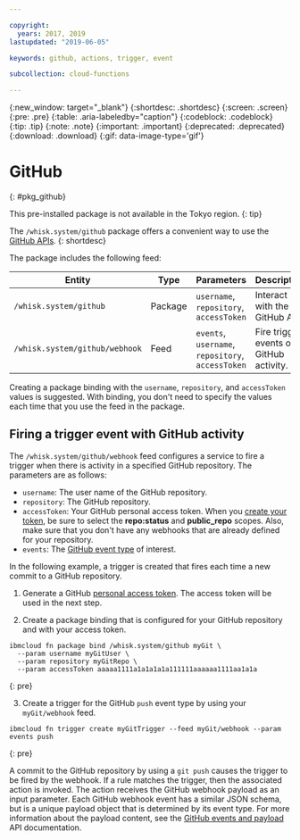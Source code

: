 ```yaml
---

copyright:
  years: 2017, 2019
lastupdated: "2019-06-05"

keywords: github, actions, trigger, event

subcollection: cloud-functions

---
```


{:new_window: target="_blank"}
{:shortdesc: .shortdesc}
{:screen: .screen}
{:pre: .pre}
{:table: .aria-labeledby="caption"}
{:codeblock: .codeblock}
{:tip: .tip}
{:note: .note}
{:important: .important}
{:deprecated: .deprecated}
{:download: .download}
{:gif: data-image-type='gif'}

# GitHub
{: #pkg_github}

This pre-installed package is not available in the Tokyo region.
{: tip}

The `/whisk.system/github` package offers a convenient way to use the [GitHub APIs](https://developer.github.com/).
{: shortdesc}

The package includes the following feed:

| Entity | Type | Parameters | Description |
| --- | --- | --- | --- |
| `/whisk.system/github` | Package | `username`, `repository`, `accessToken` | Interact with the GitHub API. |
| `/whisk.system/github/webhook` | Feed | `events`, `username`, `repository`, `accessToken` | Fire trigger events on GitHub activity. |

Creating a package binding with the `username`, `repository`, and `accessToken` values is suggested.  With binding, you don't need to specify the values each time that you use the feed in the package.

## Firing a trigger event with GitHub activity

The `/whisk.system/github/webhook` feed configures a service to fire a trigger when there is activity in a specified GitHub repository. The parameters are as follows:

- `username`: The user name of the GitHub repository.
- `repository`: The GitHub repository.
- `accessToken`: Your GitHub personal access token. When you [create your token](https://github.com/settings/tokens), be sure to select the **repo:status** and **public_repo** scopes. Also, make sure that you don't have any webhooks that are already defined for your repository.
- `events`: The [GitHub event type](https://developer.github.com/v3/activity/events/types/) of interest.

In the following example, a trigger is created that fires each time a new commit to a GitHub repository.

1. Generate a GitHub [personal access token](https://github.com/settings/tokens). The access token will be used in the next step.

2. Create a package binding that is configured for your GitHub repository and with your access token.
  ```
  ibmcloud fn package bind /whisk.system/github myGit \
    --param username myGitUser \
    --param repository myGitRepo \
    --param accessToken aaaaa1111a1a1a1a1a111111aaaaaa1111aa1a1a
  ```
  {: pre}

3. Create a trigger for the GitHub `push` event type by using your `myGit/webhook` feed.
  ```
  ibmcloud fn trigger create myGitTrigger --feed myGit/webhook --param events push
  ```
  {: pre}

  A commit to the GitHub repository by using a `git push` causes the trigger to be fired by the webhook. If a rule matches the trigger, then the associated action is invoked. The action receives the GitHub webhook payload as an input parameter. Each GitHub webhook event has a similar JSON schema, but is a unique payload object that is determined by its event type. For more information about the payload content, see the [GitHub events and payload](https://developer.github.com/v3/activity/events/types/) API documentation.

